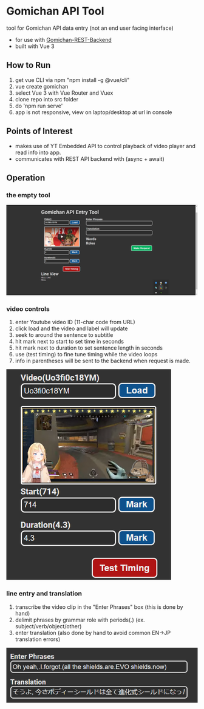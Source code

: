 # Gomichan API Tool
tool for Gomichan API data entry (not an end user facing interface)

- for use with [Gomichan-REST-Backend](https://github.com/Fonzki/Gomichan-REST-Backend)
- built with Vue 3 

## How to Run
1. get vue CLI via npm "npm install -g @vue/cli"
2. vue create gomichan
3. select Vue 3 with Vue Router and Vuex
4. clone repo into src folder
5. do 'npm run serve'
6. app is not responsive, view on laptop/desktop at url in console

## Points of Interest
- makes use of YT Embedded API to control playback of video player and read info into app.
- communicates with REST API backend with (async + await)

## Operation
### the empty tool
![blank_tool](https://github.com/Fonzki/Gomichan-API-Tool/blob/master/screenshots/blank_tool.png)

### video controls 
1. enter Youtube video ID (11-char code from URL)
2. click load and the video and label will update
3. seek to around the sentence to subtitle
4. hit mark next to start to set time in seconds
5. hit mark next to duration to set sentence length in seconds
6. use (test timing) to fine tune timing while the video loops
7. info in parentheses will be sent to the backend when request is made.

![video_controls](https://github.com/Fonzki/Gomichan-API-Tool/blob/master/screenshots/video_control.png)

### line entry and translation
1. transcribe the video clip in the "Enter Phrases" box (this is done by hand)
2. delimit phrases by grammar role with periods(.) (ex. subject/verb/object/other)
3. enter translation (also done by hand to avoid common EN->JP translation errors)

![rawline_translation](https://github.com/Fonzki/Gomichan-API-Tool/blob/master/screenshots/better_raw.png)
